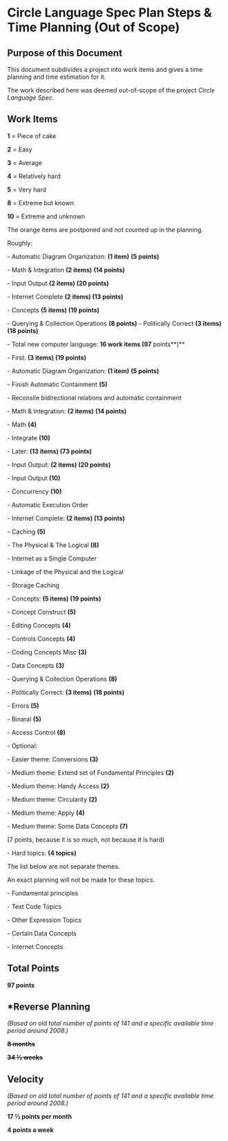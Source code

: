 ﻿Circle Language Spec Plan Steps & Time Planning (Out of Scope)
=============================================================


Purpose of this Document
------------------------

This document subdivides a project into work items and gives a time planning and time estimation for it.

The work described here was deemed out-of-scope of the project *Circle Language Spec*.


Work Items
----------

**1** = Piece of cake

**2** = Easy

**3** = Average

**4** = Relatively hard

**5** = Very hard

**8** = Extreme but known

**10** = Extreme and unknown

The orange items are postponed and not counted up in the planning.

Roughly:

\- Automatic Diagram Organization: **(1 item)**  **(5 points)**

\- Math & Integration **(2 items)**  **(14 points)**

\- Input Output **(2 items)  (20 points)**

\- Internet Complete **(2 items)  (13 points)**

\- Concepts **(5 items)  (19 points)**

\- Querying & Collection Operations **(8 points)**
\- Politically Correct **(3 items)**  **(18 points)**

\- Total new computer language: **16 work items (97** points**)**

\- First: **(3 items)  (19 points)**

\- Automatic Diagram Organization: **(1 item)**  **(5 points)**

\- Finish Automatic Containment **(5)**

\- Reconsile bidirectional relations and automatic containment

\- Math & Integration: **(2 items)**  **(14 points)**

\- Math **(4)**

\- Integrate **(10)**

\- Later: **(13 items)  (73 points)**

\- Input Output: **(2 items)  (20 points)**

\- Input Output **(10)**

\- Concurrency **(10)**

\- Automatic Execution Order

\- Internet Complete: **(2 items)  (13 points)**

\- Caching **(5)**

\- The Physical & The Logical **(8)**

\- Internet as a Single Computer

\- Linkage of the Physical and the Logical

\- Storage Caching

\- Concepts: **(5 items)  (19 points)**

\- Concept Construct **(5)**

\- Editing Concepts **(4)**

\- Controls Concepts **(4)**

\- Coding Concepts Misc **(3)**

\- Data Concepts **(3)**

\- Querying & Collection Operations **(8)**

\- Politically Correct: **(3 items)**  **(18 points)**

\- Errors **(5)**

\- Binaral **(5)**

\- Access Control **(8)**

\- Optional:

\- Easier theme: Conversions  **(3)**

\- Medium theme: Extend set of Fundamental Principles  **(2)**

\- Medium theme: Handy Access  **(2)**

\- Medium theme: Circularity  **(2)**

\- Medium theme: Apply  **(4)**

\- Medium theme: Some Data Concepts  **(7)**

(7 points, because it is so much, not because it is hard)

\- Hard topics: **(4 topics)**

The list below are not separate themes.

An exact planning will not be made for these topics.

\- Fundamental principles

\- Text Code Topics

\- Other Expression Topics

\- Certain Data Concepts

\- Internet Concepts


Total Points
------------

**97 points**


*Reverse Planning
-----------------

*(Based on old total number of points of 141 and a specific available time period around 2008.)*

**~~8 months~~**

**~~34 ½ weeks~~**


Velocity
--------

*(Based on old total number of points of 141 and a specific available time period around 2008.)*

**17 ½ points per month**

**4 points a week**
